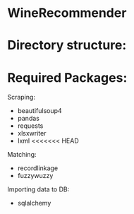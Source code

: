 # WineRecommender

# Directory structure:

# Required Packages:

Scraping:
- beautifulsoup4
- pandas
- requests
- xlsxwriter
- lxml
<<<<<<< HEAD

Matching:
- recordlinkage
- fuzzywuzzy

Importing data to DB:
- sqlalchemy
